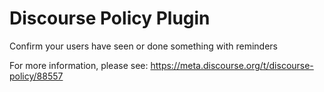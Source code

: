 # Discourse Policy Plugin

Confirm your users have seen or done something with reminders

For more information, please see: https://meta.discourse.org/t/discourse-policy/88557
